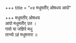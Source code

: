 +++
title = "०४ मधुमतीर् ओषधय आपो"

+++
मधुमतीर् ओषधय  
आपो मधुमतीर् उत ।  
गावो या जज्ञिरे मधु  
ताभ्यो ऽहं मधुमत्तरा ॥